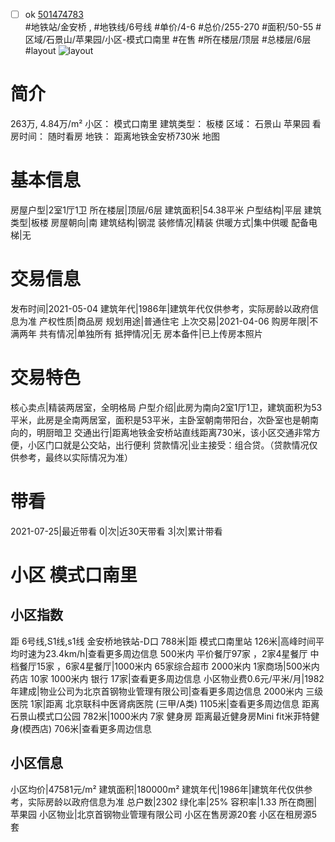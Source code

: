 - [ ] ok [501474783](https://bj.5i5j.com/ershoufang/501474783.html)  
 #地铁站/金安桥 ,  #地铁线/6号线
#单价/4-6 #总价/255-270 #面积/50-55   #区域/石景山/苹果园/小区-模式口南里 #在售 #所在楼层/顶层 #总楼层/6层 #layout 
![layout](http://image2a.5i5j.com/bdir/layout/4e43159eb2b44bf8897ae37aebc6094d.jpg_P5.jpg) 
# 简介 
 263万,  4.84万/m² 
小区： 模式口南里
建筑类型： 板楼
区域： 石景山 苹果园
看房时间： 随时看房
地铁： 距离地铁金安桥730米 地图
# 基本信息 
 房屋户型|2室1厅1卫
所在楼层|顶层/6层
建筑面积|54.38平米
户型结构|平层
建筑类型|板楼
房屋朝向|南
建筑结构|钢混
装修情况|精装
供暖方式|集中供暖
配备电梯|无
# 交易信息 
 发布时间|2021-05-04
建筑年代|1986年|建筑年代仅供参考，实际房龄以政府信息为准
产权性质|商品房
规划用途|普通住宅
上次交易|2021-04-06
购房年限|不满两年
共有情况|单独所有
抵押情况|无
房本备件|已上传房本照片
# 交易特色 
 核心卖点|精装两居室，全明格局
户型介绍|此房为南向2室1厅1卫，建筑面积为53平米，此房是全南两居室，面积是53平米，主卧室朝南带阳台，次卧室也是朝南向的，明厨暗卫
交通出行|距离地铁金安桥站直线距离730米，该小区交通非常方便，小区门口就是公交站，出行便利
贷款情况|业主接受：组合贷。（贷款情况仅供参考，最终以实际情况为准）
# 带看 
 2021-07-25|最近带看	 0|次|近30天带看	 3|次|累计带看
# 小区 模式口南里
## 小区指数 
 距 6号线,S1线,s1线 金安桥地铁站-D口 788米|距 模式口南里站 126米|高峰时间平均时速为23.4km/h|查看更多周边信息
500米内 平价餐厅97家 ，2家4星餐厅
中档餐厅15家 ，6家4星餐厅|1000米内 65家综合超市
2000米内 1家商场|500米内 药店 10家
1000米内 银行 17家|查看更多周边信息
小区物业费0.6元/平米/月|1982年建成|物业公司为北京首钢物业管理有限公司|查看更多周边信息
2000米内 三级医院 1家|距离 北京联科中医肾病医院 (三甲/A类) 1105米|查看更多周边信息
距离 石景山模式口公园 782米|1000米内 7家 健身房
距离最近健身房Mini fit米菲特健身(模西店) 706米|查看更多周边信息
## 小区信息 
 小区均价|47581元/m²
建筑面积|180000m²
建筑年代|1986年|建筑年代仅供参考，实际房龄以政府信息为准
总户数|2302
绿化率|25%
容积率|1.33
所在商圈|苹果园
小区物业|北京首钢物业管理有限公司
小区在售房源20套
小区在租房源5套
